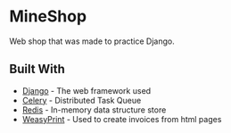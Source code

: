 # MineShop

Web shop that was made to practice Django. 

## Built With

* [Django](https://www.djangoproject.com/) - The web framework used
* [Celery](https://docs.celeryproject.org/en/stable/) - Distributed Task Queue
* [Redis](https://redis.io/) - In-memory data structure store
* [WeasyPrint](https://weasyprint.readthedocs.io/en/latest/) - Used to create invoices from html pages

